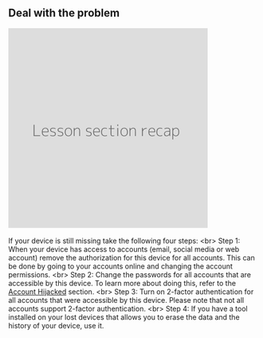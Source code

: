 
## Deal with the problem

![](recap.png)

If your device is still missing take the following four steps:
&lt;br&gt;
Step 1: When your device has access to accounts (email, social media or web account) remove the authorization for this device for all accounts. This can be done by going to your accounts online and changing the account permissions.
&lt;br&gt;
Step 2: Change the passwords for all accounts that are accessible by this device. To learn more about doing this, refer to the [Account Hijacked](en/topics/practice-1-emergencies/2-account-hijacked/1-1-intro.md) section.
&lt;br&gt;
Step 3: Turn on 2-factor authentication for all accounts that were accessible by this device. Please note that not all accounts support 2-factor authentication.
&lt;br&gt;
Step 4: If you have a tool installed on your lost devices that allows you to erase the data and the history of your device, use it.
